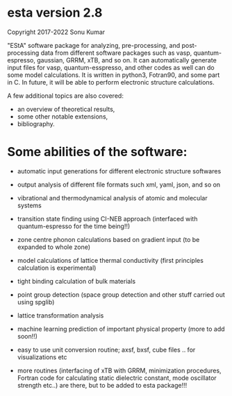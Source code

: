 # esta version 2.8

Copyright 2017-2022 Sonu Kumar


"EStA" software package for analyzing, pre-processing, and post-processing 
data from different software packages such as vasp, quantum-espresso, gaussian, 
GRRM, xTB, and so on. It can automatically generate input files for vasp, 
quantum-esspresso, and other codes as well can do some model calculations. 
It is written in python3, Fotran90, and some part in C. In future, it will be 
able to perform electronic structure calculations.


A few additional topics are also covered:

- an overview of theoretical results,
- some other notable extensions,
- bibliography.


Some abilities of the software:
===============================

- automatic input generations for different electronic structure softwares

- output analysis of different file formats such xml, yaml, json, and so on

- vibrational and thermodynamical analysis of atomic and molecular systems

- transition state finding using CI-NEB approach (interfaced with quantum-espresso for the time being!!)

- zone centre phonon calculations based on gradient input (to be expanded to whole zone) 

- model calculations of lattice thermal conductivity (first principles calculation is experimental)

- tight binding calculation of bulk materials

- point group detection (space group detection and other stuff carried out using spglib)

- lattice transformation analysis

- machine learning prediction of important physical property (more to add soon!!)

- easy to use unit conversion routine; axsf, bxsf, cube files .. for visualizations etc

- more routines (interfacing of xTB with GRRM, minimization procedures, Fortran code for calculating static dielectric constant, mode oscillator  strength etc..) are there, but to be added to esta package!!!




